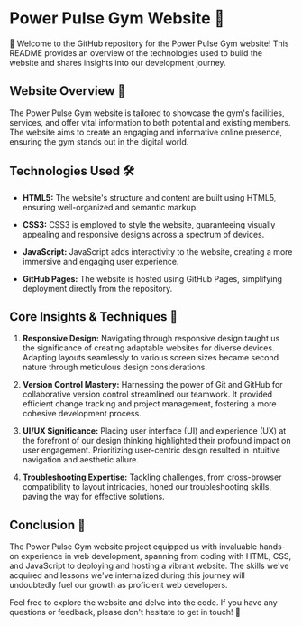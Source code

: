 # Power Pulse Gym Website 💪

👋 Welcome to the GitHub repository for the Power Pulse Gym website! This README provides an overview of the technologies used to build the website and shares insights into our development journey.

## Website Overview 👀

The Power Pulse Gym website is tailored to showcase the gym's facilities, services, and offer vital information to both potential and existing members. The website aims to create an engaging and informative online presence, ensuring the gym stands out in the digital world.

## Technologies Used 🛠️

- **HTML5:** The website's structure and content are built using HTML5, ensuring well-organized and semantic markup.
  
- **CSS3:** CSS3 is employed to style the website, guaranteeing visually appealing and responsive designs across a spectrum of devices.
  
- **JavaScript:** JavaScript adds interactivity to the website, creating a more immersive and engaging user experience.
  
- **GitHub Pages:** The website is hosted using GitHub Pages, simplifying deployment directly from the repository.

## Core Insights & Techniques 🧠

1. **Responsive Design:** Navigating through responsive design taught us the significance of creating adaptable websites for diverse devices. Adapting layouts seamlessly to various screen sizes became second nature through meticulous design considerations.

2. **Version Control Mastery:** Harnessing the power of Git and GitHub for collaborative version control streamlined our teamwork. It provided efficient change tracking and project management, fostering a more cohesive development process.

3. **UI/UX Significance:** Placing user interface (UI) and experience (UX) at the forefront of our design thinking highlighted their profound impact on user engagement. Prioritizing user-centric design resulted in intuitive navigation and aesthetic allure.

4. **Troubleshooting Expertise:** Tackling challenges, from cross-browser compatibility to layout intricacies, honed our troubleshooting skills, paving the way for effective solutions.

## Conclusion 🎉

The Power Pulse Gym website project equipped us with invaluable hands-on experience in web development, spanning from coding with HTML, CSS, and JavaScript to deploying and hosting a vibrant website. The skills we've acquired and lessons we've internalized during this journey will undoubtedly fuel our growth as proficient web developers.

Feel free to explore the website and delve into the code. If you have any questions or feedback, please don't hesitate to get in touch! 🌟
